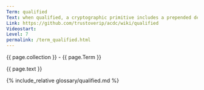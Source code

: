 ```yaml
---
Term: qualified
Text: when qualified, a cryptographic primitive includes a prepended derivation code
Link: https://github.com/trustoverip/acdc/wiki/qualified
Videostart: 
Level: 7
permalink: /term_qualified.html
---
```


{{ page.collection }} - {{ page.Term }}

   {{ page.text }}

{% include_relative glossary/qualified.md %}
